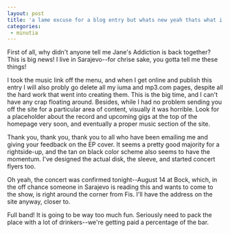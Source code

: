 ```yaml
---
layout: post
title: 'a lame excuse for a blog entry but whats new yeah thats what i thought'
categories:
 - minutia
---
```



First of all, why didn't anyone tell me Jane's Addiction is back together? This is big news! I live in Sarajevo--for chrise sake, you gotta tell me these things!



I took the music link off the menu, and when I get online and publish this entry I will also probly go delete all my iuma and mp3.com pages, despite all the hard work that went into creating them. This is the big time, and I can't have any crap floating around. Besides, while I had no problem sending you off the site for a particular area of content, visually it was horrible. Look for a placeholder about the record and upcoming gigs at the top of the homepage very soon, and eventually a proper music section of the site.



Thank you, thank you, thank you to all who have been emailing me and giving your feedback on the EP cover. It seems a pretty good majority for a rightside-up, and the tan on black color scheme also seems to have the momentum. I've designed the actual disk, the sleeve, and started concert flyers too.



Oh yeah, the concert was confirmed tonight--August 14 at Bock, which, in the off chance someone in Sarajevo is reading this and wants to come to the show, is right around the corner from Fis. I'll have the address on the site anyway, closer to.



Full band! It is going to be way too much fun. Seriously need to pack the place with a lot of drinkers--we're getting paid a percentage of the bar.
